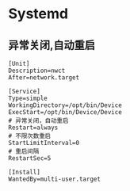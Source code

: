 # Systemd

## 异常关闭,自动重启 <a href="#yi-chang-guan-bi-zi-dong-zhong-qi" id="yi-chang-guan-bi-zi-dong-zhong-qi"></a>

```properties
[Unit]
Description=nwct
After=network.target

[Service]
Type=simple
WorkingDirectory=/opt/bin/Device
ExecStart=/opt/bin/Device/Device
# 异常关闭，自动重启
Restart=always
# 不限次数重启
StartLimitInterval=0
# 重启间隔
RestartSec=5

[Install]
WantedBy=multi-user.target
```
